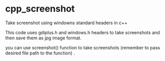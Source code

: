 # cpp_screenshot
Take screenshot using windowns standard headers in c++

This code uses gdiplus.h and windows.h headers to take screenshots and then save them as jpg image format.

you can use screenshot() function to take screenshots (remember to pass desired file path to the function) .

